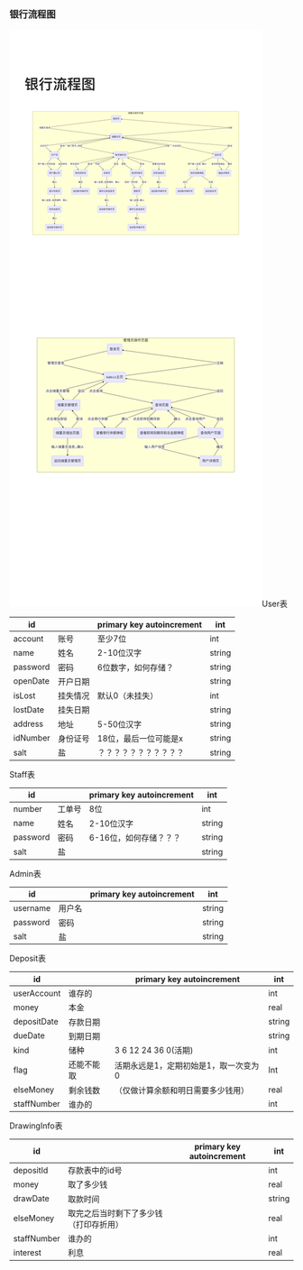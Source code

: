 ### 银行流程图

![](https://github.com/youxiho1/Bank/blob/master/bank_flow.png?raw=true)User表

| id       |          | primary key autoincrement | int    |
| -------- | -------- | ------------------------- | ------ |
| account  | 账号     | 至少7位                   | int    |
| name     | 姓名     | 2-10位汉字                | string |
| password | 密码     | 6位数字，如何存储？       | string |
| openDate | 开户日期 |                           | string |
| isLost   | 挂失情况 | 默认0（未挂失）           | int    |
| lostDate | 挂失日期 |                           | string |
| address  | 地址     | 5-50位汉字                | string |
| idNumber | 身份证号 | 18位，最后一位可能是x     | string |
| salt     | 盐       | ？？？？？？？？？？？    | string |

Staff表

| id       |        | primary key autoincrement | int    |
| -------- | ------ | ------------------------- | ------ |
| number   | 工单号 | 8位                       | int    |
| name     | 姓名   | 2-10位汉字                | string |
| password | 密码   | 6-16位，如何存储？？？    | string |
| salt     | 盐     |                           | string |

Admin表

| id       |        | primary key autoincrement | int    |
| -------- | ------ | ------------------------- | ------ |
| username | 用户名 |                           | string |
| password | 密码   |                           | string |
| salt     | 盐     |                           | string |

Deposit表

| id          |            | primary key autoincrement             | int    |
| ----------- | ---------- | ------------------------------------- | ------ |
| userAccount | 谁存的     |                                       | int    |
| money       | 本金       |                                       | real   |
| depositDate | 存款日期   |                                       | string |
| dueDate     | 到期日期   |                                       | string |
| kind        | 储种       | 3 6 12 24 36      0(活期)             | int    |
| flag        | 还能不能取 | 活期永远是1，定期初始是1，取一次变为0 | Int    |
| elseMoney   | 剩余钱数   | （仅做计算余额和明日需要多少钱用）    | real   |
| staffNumber | 谁办的     |                                       | int    |

DrawingInfo表

| id          |                                        | primary key autoincrement | int    |
| ----------- | -------------------------------------- | ------------------------- | ------ |
| depositId   | 存款表中的id号                         |                           | int    |
| money       | 取了多少钱                             |                           | real   |
| drawDate    | 取款时间                               |                           | string |
| elseMoney   | 取完之后当时剩下了多少钱（打印存折用） |                           | real   |
| staffNumber | 谁办的                                 |                           | int    |
| interest    | 利息                                   |                           | real   |

